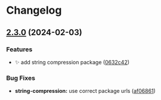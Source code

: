 # Changelog

## [2.3.0](https://github.com/TomKopp/utils/compare/utils-string-compression-v2.2.1...utils-string-compression-v2.3.0) (2024-02-03)


### Features

* :sparkles: add string compression package ([0632c42](https://github.com/TomKopp/utils/commit/0632c42102a16a7a3bc6292688de17d18d8ad6a1))


### Bug Fixes

* **string-compression:** use correct package urls ([af06861](https://github.com/TomKopp/utils/commit/af06861600193994cac3a40b9edab9044840d2b5))
